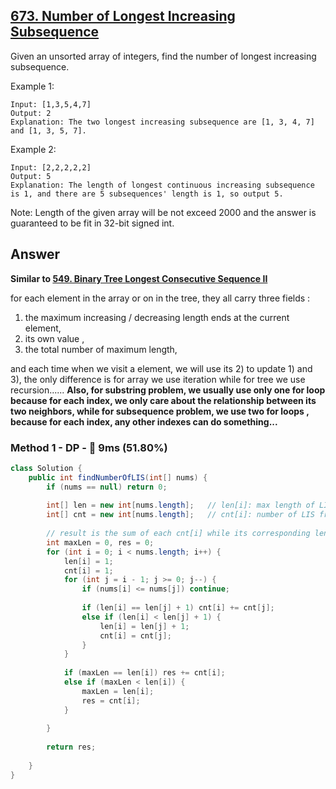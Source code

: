 ## [673. Number of Longest Increasing Subsequence](https://leetcode.com/problems/number-of-longest-increasing-subsequence/)

Given an unsorted array of integers, find the number of longest increasing subsequence.

Example 1:
```
Input: [1,3,5,4,7]
Output: 2
Explanation: The two longest increasing subsequence are [1, 3, 4, 7] and [1, 3, 5, 7].
```
Example 2:
```
Input: [2,2,2,2,2]
Output: 5
Explanation: The length of longest continuous increasing subsequence is 1, and there are 5 subsequences' length is 1, so output 5.
```

Note: Length of the given array will be not exceed 2000 and the answer is guaranteed to be fit in 32-bit signed int.

## Answer
**Similar to [549. Binary Tree Longest Consecutive Sequence II]()**

for each element in the array or on in the tree, they all carry three fields :

1) the maximum increasing / decreasing length ends at the current element,
2) its own value ,
3) the total number of maximum length,

and each time when we visit a element, we will use its 2) to update 1) and 3), the only difference is for array we use iteration while for tree we use recursion......
**Also, for substring problem, we usually use only one for loop because for each index, we only care about the relationship between its two neighbors, while for subsequence problem, we use two for loops , because for each index, any other indexes can do something...**

### Method 1 - DP - :rabbit: 9ms (51.80%)
```java
class Solution {
    public int findNumberOfLIS(int[] nums) {
        if (nums == null) return 0;
        
        int[] len = new int[nums.length];   // len[i]: max length of LIS from nums[0:i]
        int[] cnt = new int[nums.length];   // cnt[i]: number of LIS from nums[0:i]
        
        // result is the sum of each cnt[i] while its corresponding len[i] is the maximum length
        int maxLen = 0, res = 0;
        for (int i = 0; i < nums.length; i++) {
            len[i] = 1;
            cnt[i] = 1;
            for (int j = i - 1; j >= 0; j--) {
                if (nums[i] <= nums[j]) continue;
                
                if (len[i] == len[j] + 1) cnt[i] += cnt[j];
                else if (len[i] < len[j] + 1) {
                    len[i] = len[j] + 1;
                    cnt[i] = cnt[j];
                }
            }
            
            if (maxLen == len[i]) res += cnt[i];
            else if (maxLen < len[i]) {
                maxLen = len[i];
                res = cnt[i];
            }
            
        }
        
        return res;
        
    }
}
```
